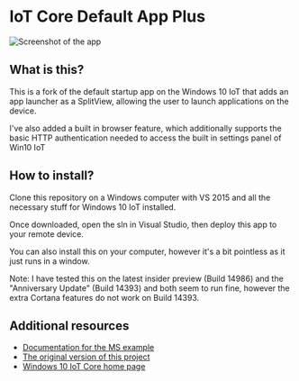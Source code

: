 IoT Core Default App Plus
===============

![Screenshot of the app](https://images.rymate.co.uk/images/35eV2Wh.png)

## What is this?

This is a fork of the default startup app on the Windows 10 IoT that adds an app 
launcher as a SplitView, allowing the user to launch applications on the device.

I've also added a built in browser feature, which additionally supports the 
basic HTTP authentication needed to access the built in settings panel of Win10 
IoT

## How to install?

Clone this repository on a Windows computer with VS 2015 and all the necessary
stuff for Windows 10 IoT installed. 

Once downloaded, open the sln in Visual Studio, then deploy this app to your 
remote device.

You can also install this on your computer, however it's a bit pointless as it 
just runs in a window.

Note: I have tested this on the latest insider preview (Build 14986) and the 
"Anniversary Update" (Build 14393) and both seem to run fine, however the extra 
Cortana features do not work on Build 14393.

## Additional resources
* [Documentation for the MS example](https://developer.microsoft.com/en-us/windows/iot/samples/iotdefaultapp) 
* [The original version of this project](https://github.com/ms-iot/samples/tree/develop/IoTCoreDefaultApp)
* [Windows 10 IoT Core home page](https://developer.microsoft.com/en-us/windows/iot/)

